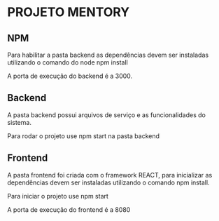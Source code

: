 # PROJETO MENTORY
## NPM

<p>Para habilitar a pasta backend as dependências devem ser instaladas utilizando o comando do node npm install</p>
<p>A porta de execução do backend é a 3000.</p>

## Backend

<p>A pasta backend possui arquivos de serviço e as funcionalidades do sistema.</p>
<p>Para rodar o projeto use npm start na pasta backend</p>


## Frontend

<p>A pasta frontend foi criada com o framework REACT, para inicializar as dependências devem ser instaladas utilizando o comando npm install.</p>

<p>Para iniciar o projeto use npm start</p>
<p>A porta de execução do frontend é a 8080